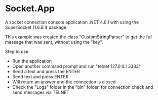 # Socket.App

A socket connection console application .NET 4.6.1 with using the SuperSocket (1.6.6.1) package. 

This example was created the class "CustomStringParser" to get the full message that was sent, without using the "key".

Step to use: 

- Run the application
- Open another command prompt and run "telnet 127.0.0.1 3333"
- Send a text and press the ENTER
- Send text and press ENTER
- Will return an answer and the connection is closed
- Check the "Logs" folder in the "bin" folder, for connection check and send messages via TELNET
